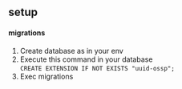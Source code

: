 ## setup

#### migrations
1. Create database as in your env
2. Execute this command in your database  
```CREATE EXTENSION IF NOT EXISTS "uuid-ossp";```
3. Exec migrations
